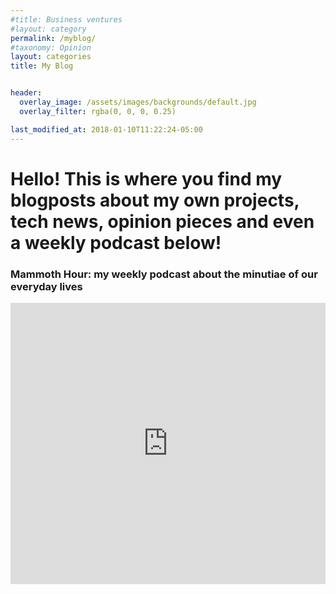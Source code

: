 ```yaml
---
#title: Business ventures
#layout: category
permalink: /myblog/
#taxonomy: Opinion
layout: categories
title: My Blog


header:
  overlay_image: /assets/images/backgrounds/default.jpg
  overlay_filter: rgba(0, 0, 0, 0.25)

last_modified_at: 2018-01-10T11:22:24-05:00
---
```


# Hello! This is where you find my blogposts about my own projects, tech news, opinion pieces and even a weekly podcast below!

### Mammoth Hour: my weekly podcast about the minutiae of our everyday lives

<iframe width="100%" height="450" scrolling="no" frameborder="no" allow="autoplay" src="https://w.soundcloud.com/player/?url=https%3A//api.soundcloud.com/users/24061985&color=%23ff5500&auto_play=true&hide_related=false&show_comments=true&show_user=true&show_reposts=false&show_teaser=true"></iframe>
